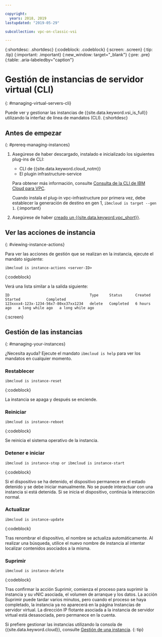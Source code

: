 ```yaml
---

copyright:
  years: 2018, 2019
lastupdated: "2019-05-29"

subcollection: vpc-on-classic-vsi

---
```


{:shortdesc: .shortdesc}
{:codeblock: .codeblock}
{:screen: .screen}
{:tip: .tip}
{:important: .important}
{:new_window: target="_blank"}
{:pre: .pre}
{:table: .aria-labeledby="caption"}


# Gestión de instancias de servidor virtual (CLI)
{: #managing-virtual-servers-cli}

Puede ver y gestionar las instancias de {{site.data.keyword.vsi_is_full}} utilizando la interfaz de línea de mandatos (CLI).
{:shortdesc}

## Antes de empezar
{: #prereq-managing-instances}

1. Asegúrese de haber descargado, instalado e inicializado los siguientes plug-ins de CLI:
    * CLI de {{site.data.keyword.cloud_notm}}
    * El plugin infrastructure-service

   Para obtener más información, consulte [Consulta de la CLI de IBM Cloud para VPC](/docs/vpc-infrastructure-cli-plugin?topic=vpc-infrastructure-cli-plugin-vpc-reference).
   
   Cuando instala el plug-in vpc-infrastructure por primera vez, debe establecer la generación de destino en gen 1, `ibmcloud is target --gen 1`.
   {:important}
   
2. Asegúrese de haber [creado un {{site.data.keyword.vpc_short}}](/docs/vpc-on-classic?topic=vpc-on-classic-getting-started).

## Ver las acciones de instancia
{: #viewing-instance-actions}

Para ver las acciones de gestión que se realizan en la instancia, ejecute el mandato siguiente:

```
ibmcloud is instance-actions <server-ID>
```
{:codeblock}

Verá una lista similar a la salida siguiente:

```
ID                                     Type     Status      Created       Started            Completed   
123xxxx4-123x-1234-56x7-80xx37xx1234   delete   Completed   6 hours ago   a long while ago   a long while ago         
```
{:screen}

## Gestión de las instancias
{: #managing-your-instances}

¿Necesita ayuda? Ejecute el mandato `ibmcloud is help` para ver los mandatos en cualquier momento.

### Restablecer  

```
ibmcloud is instance-reset
```
{:codeblock}

La instancia se apaga y después se enciende.  

### Reiniciar

```
ibmcloud is instance-reboot
```
{:codeblock}

Se reinicia el sistema operativo de la instancia.  

### Detener e iniciar

```
ibmcloud is instance-stop or ibmcloud is instance-start
```
{:codeblock}

Si el dispositivo se ha detenido, el dispositivo permanece en el estado detenido y se debe iniciar manualmente. No se puede interactuar con una instancia si está detenida. Si se inicia el dispositivo, continúa la interacción normal. 

### Actualizar

```
ibmcloud is instance-update
```
{:codeblock}

Tras renombrar el dispositivo, el nombre se actualiza automáticamente. Al realizar una búsqueda, utilice el nuevo nombre de instancia al intentar localizar contenidos asociados a la misma. 

### Suprimir

```
ibmcloud is instance-delete
```
{:codeblock}

Tras confirmar la acción Suprimir, comienza el proceso para suprimir la instancia y su vNIC asociada, el volumen de arranque y los datos. La acción Suprimir puede tardar varios minutos, pero cuando el proceso se haya completado, la instancia ya no aparecerá en la página Instancias de servidor virtual. La dirección IP flotante asociada a la instancia de servidor virtual está desasociada, pero permanece en la cuenta.

Si prefiere gestionar las instancias utilizando la consola de {{site.data.keyword.cloud}}, consulte [Gestión de una instancia](/docs/vpc-on-classic-vsi?topic=vpc-on-classic-vsi-managing-virtual-server-instances#managing-virtual-server-instances).
{: tip}
